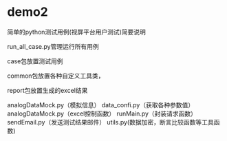 # demo2
简单的python测试用例(视屏平台用户测试)简要说明

run_all_case.py管理运行所有用例

case包放置测试用例

common包放置各种自定义工具类，

report包放置生成的excel结果

analogDataMock.py（模拟信息）
data_confi.py（获取各种参数值）
analogDataMock.py（excel控制函数）
runMain.py（封装请求函数）
sendEmail.py（发送测试结果邮件）
utils.py(数据加密，断言比较函数等工具函数)








